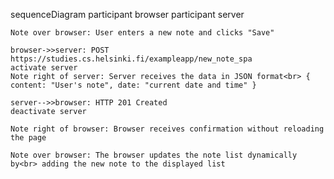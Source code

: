 sequenceDiagram
    participant browser
    participant server

    Note over browser: User enters a new note and clicks "Save"

    browser->>server: POST https://studies.cs.helsinki.fi/exampleapp/new_note_spa
    activate server
    Note right of server: Server receives the data in JSON format<br> { content: "User's note", date: "current date and time" }

    server-->>browser: HTTP 201 Created
    deactivate server

    Note right of browser: Browser receives confirmation without reloading the page

    Note over browser: The browser updates the note list dynamically by<br> adding the new note to the displayed list